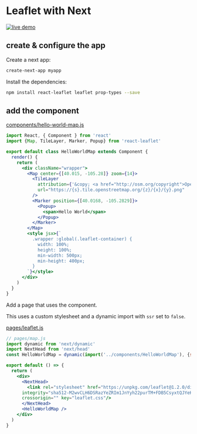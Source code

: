# Leaflet with Next

[![live demo](https://img.shields.io/badge/live-demo-green.svg?style=plastic)](https://resourcessnippets-next-wmiqaxnerc.now.sh/leaflet)

## create & configure the app

Create a next app:

``` bash
create-next-app myapp
```

Install the dependencies:

``` bash
npm install react-leaflet leaflet prop-types --save
```

## add the component

[components/hello-world-map.js](https://github.com/resources/snippets/blob/master/apps/next/components/hello-world-map.js)

``` jsx
import React, { Component } from 'react'
import {Map, TileLayer, Marker, Popup} from 'react-leaflet'

export default class HelloWorldMap extends Component {
  render() {
    return (
      <div className="wrapper">
        <Map center={[40.015, -105.28]} zoom={14}>
          <TileLayer
            attribution={'&copy; <a href="http://osm.org/copyright">OpenStreetMap</a> contributors'}
            url="https://{s}.tile.openstreetmap.org/{z}/{x}/{y}.png"
          />
          <Marker position={[40.0168, -105.2829]}>
            <Popup>
              <span>Hello World</span>
            </Popup>
          </Marker>
        </Map>
        <style jsx>{`
          .wrapper :global(.leaflet-container) {
            width: 100%;
            height: 100%;
            min-width: 500px;
            min-height: 400px;
          }
        `}</style>
      </div>
    )
  }
}
```

Add a page that uses the component.

This uses a custom stylesheet and a dynamic import with `ssr` set to `false`.

[pages/leaflet.js](https://github.com/resources/snippets/blob/master/apps/next/pages/leaflet.js)

``` jsx
// pages/map.js
import dynamic from 'next/dynamic'
import NextHead from 'next/head'
const HelloWorldMap = dynamic(import('../components/HelloWorldMap'), {ssr: false})

export default () => {
  return (
    <div>
      <NextHead>
        <link rel="stylesheet" href="https://unpkg.com/leaflet@1.2.0/dist/leaflet.css"
      integrity="sha512-M2wvCLH6DSRazYeZRIm1JnYyh22purTM+FDB5CsyxtQJYeKq83arPe5wgbNmcFXGqiSH2XR8dT/fJISVA1r/zQ=="
      crossorigin="" key="leaflet.css"/>
      </NextHead>
      <HelloWorldMap />
    </div>
  )
}
```